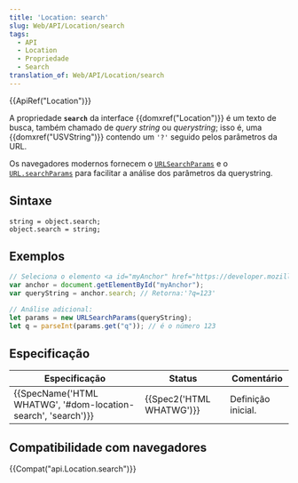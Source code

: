 ```yaml
---
title: 'Location: search'
slug: Web/API/Location/search
tags:
  - API
  - Location
  - Propriedade
  - Search
translation_of: Web/API/Location/search
---
```

{{ApiRef("Location")}}

A propriedade **`search`** da interface {{domxref("Location")}} é um texto de busca, também chamado de _query string_ ou _querystring_; isso é, uma {{domxref("USVString")}} contendo um `'?'` seguido pelos parâmetros da URL.

Os navegadores modernos fornecem o [`URLSearchParams`](/en-US/docs/Web/API/URLSearchParams/get#Examples) e o [`URL.searchParams`](/en-US/docs/Web/API/URL/searchParams#Examples) para facilitar a análise dos parâmetros da querystring.

## Sintaxe

    string = object.search;
    object.search = string;

## Exemplos

```js
// Seleciona o elemento <a id="myAnchor" href="https://developer.mozilla.org/en-US/docs/Location.search?q=123">
var anchor = document.getElementById("myAnchor");
var queryString = anchor.search; // Retorna:'?q=123'

// Análise adicional:
let params = new URLSearchParams(queryString);
let q = parseInt(params.get("q")); // é o número 123
```

## Especificação

| Especificação                                                                    | Status                           | Comentário         |
| -------------------------------------------------------------------------------- | -------------------------------- | ------------------ |
| {{SpecName('HTML WHATWG', '#dom-location-search', 'search')}} | {{Spec2('HTML WHATWG')}} | Definição inicial. |

## Compatibilidade com navegadores

{{Compat("api.Location.search")}}
